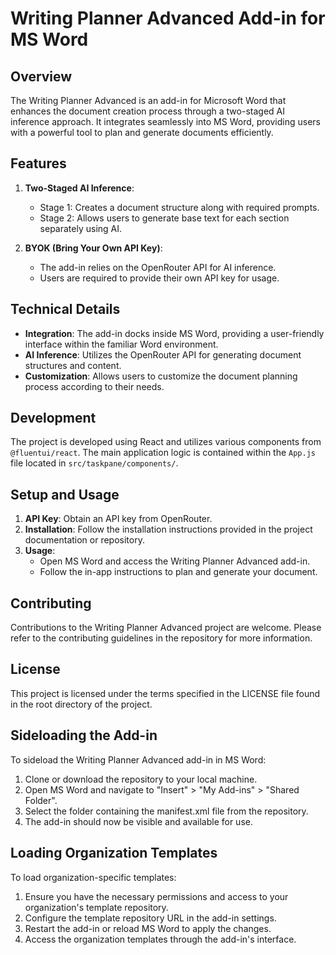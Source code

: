 # Writing Planner Advanced Add-in for MS Word

## Overview

The Writing Planner Advanced is an add-in for Microsoft Word that enhances the document creation process through a two-staged AI inference approach. It integrates seamlessly into MS Word, providing users with a powerful tool to plan and generate documents efficiently.

## Features

1. **Two-Staged AI Inference**: 
   - Stage 1: Creates a document structure along with required prompts.
   - Stage 2: Allows users to generate base text for each section separately using AI.

2. **BYOK (Bring Your Own API Key)**: 
   - The add-in relies on the OpenRouter API for AI inference.
   - Users are required to provide their own API key for usage.

## Technical Details

- **Integration**: The add-in docks inside MS Word, providing a user-friendly interface within the familiar Word environment.
- **AI Inference**: Utilizes the OpenRouter API for generating document structures and content.
- **Customization**: Allows users to customize the document planning process according to their needs.

## Development

The project is developed using React and utilizes various components from `@fluentui/react`. The main application logic is contained within the `App.js` file located in `src/taskpane/components/`.

## Setup and Usage

1. **API Key**: Obtain an API key from OpenRouter.
2. **Installation**: Follow the installation instructions provided in the project documentation or repository.
3. **Usage**: 
   - Open MS Word and access the Writing Planner Advanced add-in.
   - Follow the in-app instructions to plan and generate your document.

## Contributing

Contributions to the Writing Planner Advanced project are welcome. Please refer to the contributing guidelines in the repository for more information.

## License

This project is licensed under the terms specified in the LICENSE file found in the root directory of the project.

## Sideloading the Add-in

To sideload the Writing Planner Advanced add-in in MS Word:

1. Clone or download the repository to your local machine.
2. Open MS Word and navigate to "Insert" > "My Add-ins" > "Shared Folder".
3. Select the folder containing the manifest.xml file from the repository.
4. The add-in should now be visible and available for use.

## Loading Organization Templates

To load organization-specific templates:

1. Ensure you have the necessary permissions and access to your organization's template repository.
2. Configure the template repository URL in the add-in settings.
3. Restart the add-in or reload MS Word to apply the changes.
4. Access the organization templates through the add-in's interface.
